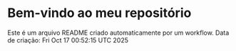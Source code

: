 # Bem-vindo ao meu repositório
Este é um arquivo README criado automaticamente por um workflow.
Data de criação: Fri Oct 17 00:52:15 UTC 2025

